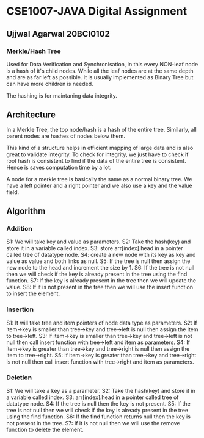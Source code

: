 # CSE1007-JAVA Digital Assignment
## Ujjwal Agarwal 20BCI0102

### Merkle/Hash Tree
Used for Data Verification and Synchronisation, in this every NON-leaf node is a hash of it's child nodes.
While all the leaf nodes are at the same depth and are as far left as possible.
It is usually implemented as Binary Tree but can have more children is needed.

The hashing is for maintaning data integrity.

## Architecture
In a Merkle Tree, the top node/hash is a hash of the entire tree. Similarly, all parent nodes are hashes of nodes below them.

This kind of a structure helps in efficient mapping of large data and is also great to validate integrity.
To check for integrity, we just have to check if root hash is consistent to find if the data of the entire tree is consistent. Hence is saves computation time by a lot.

A node for a merkle tree is basically the same as a normal binary tree.
We have a left pointer and a right pointer and we also use a key and the value field.

## Algorithm

### Addition
S1: We will take key and value as parameters.
S2: Take the hash(key) and store it in a variable called index.
S3: store arr[index].head in a pointer called tree of datatype node.
S4: create a new node with its key as key and value as value and both links as null.
S5: If the tree is null then assign the new node to the head and increment the size by 1.
S6: If the tree is not null then we will check if the key is already present in the tree using the find function.
S7: If the key is already present in the tree then we will update the value.
S8: If it is not present in the tree then we will use the insert function to insert the element.

### Insertion
S1: It will take tree and item pointers of node data type as parameters.
S2: If item->key is smaller than tree->key and tree->left is null then assign the item to tree->left.
S3: If item->key is smaller than tree->key and tree->left is not null then call insert function with tree->left and item as parameters.
S4: If item->key is greater than tree->key and tree->right is null then assign the item to tree->right.
S5: If item->key is greater than tree->key and tree->right is not null then call insert function with tree->right and item as parameters.


### Deletion
S1: We will take a key as a parameter.
S2: Take the hash(key) and store it in a variable called index.
S3: arr[index].head in a pointer called tree of datatype node.
S4: If the tree is null then the key is not present.
S5: If the tree is not null then we will check if the key is already present in the tree using the find function.
S6: If the find function returns null then the key is not present in the tree.
S7: If it is not null then we will use the remove function to delete the element.







